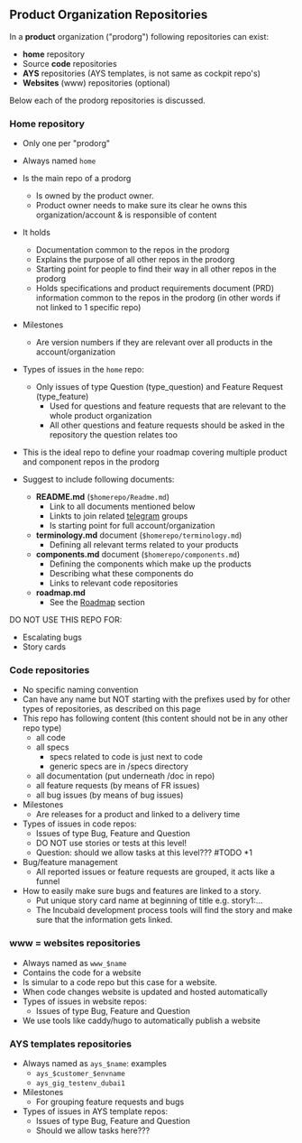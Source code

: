 ## Product Organization Repositories

In a **product** organization \("prodorg"\) following repositories can exist:

* **home** repository
* Source **code** repositories
* **AYS** repositories \(AYS templates, is not same as cockpit repo's\)
* **Websites** \(www\) repositories \(optional\)

Below each of the prodorg repositories is discussed.

### Home repository

* Only one per "prodorg"
* Always named `home`
* Is the main repo of a prodorg
  * Is owned by the product owner.
  * Product owner needs to make sure its clear he owns this organization/account & is responsible of content
* It holds
  * Documentation common to the repos in the prodorg
  * Explains the purpose of all other repos in the prodorg
  * Starting point for people to find their way in all other repos in the prodorg
  * Holds specifications and product requirements document \(PRD\) information common to the repos in the prodorg \(in other words if not linked to 1 specific repo\)
* Milestones
  * Are version numbers if they are relevant over all products in the account/organization
* Types of issues in the `home` repo:
  * Only issues of type Question \(type\_question\) and Feature Request \(type\_feature\)
    * Used for questions and feature requests that are relevant to the whole product organization
    * All other questions and feature requests should be asked in the repository the question relates too
* This is the ideal repo to define your roadmap covering multiple product and component repos in the prodorg

* Suggest to include following documents:

  * **README.md** \(`$homerepo/Readme.md`\)
    * Link to all documents mentioned below
    * Linkts to join related [telegram](telegram.md) groups
    * Is starting point for full account/organization
  * **terminology.md** document \(`$homerepo/terminology.md`\)
    * Defining all relevant terms related to your products
  * **components.md** document \(`$homerepo/components.md`\)
    * Defining the components which make up the products
    * Describing what these components do
    * Links to relevant code repositories
  * **roadmap.md**
    * See the [Roadmap](roadmap.md) section

DO NOT USE THIS REPO FOR:

* Escalating bugs
* Story cards

### Code repositories

* No specific naming convention
* Can have any name but NOT starting with the prefixes used by for other types of repositories, as described on this page
* This repo has following content \(this content should not be in any other repo type\)
  * all code
  * all specs
    * specs related to code is just next to code
    * generic specs are in /specs directory
  * all documentation \(put underneath /doc in repo\)
  * all feature requests \(by means of FR issues\)
  * all bug issues \(by means of bug issues\)
* Milestones
  * Are releases for a product and linked to a delivery time
* Types of issues in code repos:
  * Issues of type Bug, Feature and Question
  * DO NOT use stories or tests at this level!
  * Question: should we allow tasks at this level??? \#TODO \*1
* Bug/feature management
  * All reported issues or feature requests are grouped, it acts like a funnel
* How to easily make sure bugs and features are linked to a story.
  * Put unique story card name at beginning of title e.g. story1:...
  * The Incubaid development process tools will find the story and make sure that the information gets linked.

### www = websites repositories

* Always named as `www_$name`
* Contains the code for a website
* Is simular to a code repo but this case for a website.
* When code changes website is updated and hosted automatically
* Types of issues in website repos:
  * Issues of type Bug, Feature and Question
* We use tools like caddy/hugo to automatically publish a website

### AYS templates repositories

* Always named as `ays_$name`: examples
  * `ays_$customer_$envname`
  * `ays_gig_testenv_dubai1`
* Milestones
  * For grouping feature requests and bugs
* Types of issues in AYS template repos:
  * Issues of type Bug, Feature and Question
  * Should we allow tasks here???



